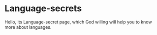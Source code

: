 # Language-secrets
Hello, its Language-secret page, which God willing will help you to know more about languages.
